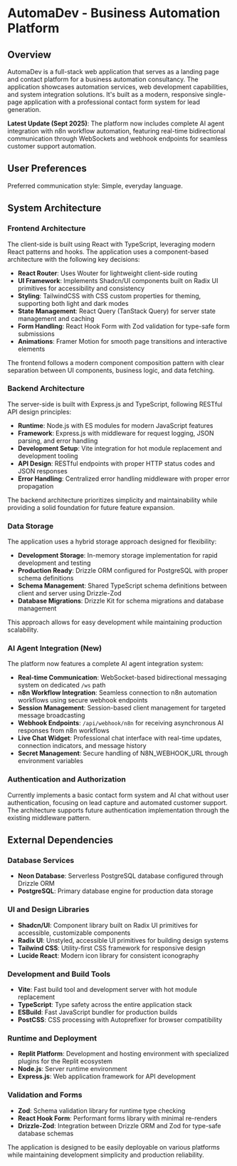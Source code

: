 # AutomaDev - Business Automation Platform

## Overview

AutomaDev is a full-stack web application that serves as a landing page and contact platform for a business automation consultancy. The application showcases automation services, web development capabilities, and system integration solutions. It's built as a modern, responsive single-page application with a professional contact form system for lead generation.

**Latest Update (Sept 2025)**: The platform now includes complete AI agent integration with n8n workflow automation, featuring real-time bidirectional communication through WebSockets and webhook endpoints for seamless customer support automation.

## User Preferences

Preferred communication style: Simple, everyday language.

## System Architecture

### Frontend Architecture
The client-side is built using React with TypeScript, leveraging modern React patterns and hooks. The application uses a component-based architecture with the following key decisions:

- **React Router**: Uses Wouter for lightweight client-side routing
- **UI Framework**: Implements Shadcn/UI components built on Radix UI primitives for accessibility and consistency
- **Styling**: TailwindCSS with CSS custom properties for theming, supporting both light and dark modes
- **State Management**: React Query (TanStack Query) for server state management and caching
- **Form Handling**: React Hook Form with Zod validation for type-safe form submissions
- **Animations**: Framer Motion for smooth page transitions and interactive elements

The frontend follows a modern component composition pattern with clear separation between UI components, business logic, and data fetching.

### Backend Architecture
The server-side is built with Express.js and TypeScript, following RESTful API design principles:

- **Runtime**: Node.js with ES modules for modern JavaScript features
- **Framework**: Express.js with middleware for request logging, JSON parsing, and error handling
- **Development Setup**: Vite integration for hot module replacement and development tooling
- **API Design**: RESTful endpoints with proper HTTP status codes and JSON responses
- **Error Handling**: Centralized error handling middleware with proper error propagation

The backend architecture prioritizes simplicity and maintainability while providing a solid foundation for future feature expansion.

### Data Storage
The application uses a hybrid storage approach designed for flexibility:

- **Development Storage**: In-memory storage implementation for rapid development and testing
- **Production Ready**: Drizzle ORM configured for PostgreSQL with proper schema definitions
- **Schema Management**: Shared TypeScript schema definitions between client and server using Drizzle-Zod
- **Database Migrations**: Drizzle Kit for schema migrations and database management

This approach allows for easy development while maintaining production scalability.

### AI Agent Integration (New)
The platform now features a complete AI agent integration system:

- **Real-time Communication**: WebSocket-based bidirectional messaging system on dedicated `/ws` path
- **n8n Workflow Integration**: Seamless connection to n8n automation workflows using secure webhook endpoints
- **Session Management**: Session-based client management for targeted message broadcasting
- **Webhook Endpoints**: `/api/webhook/n8n` for receiving asynchronous AI responses from n8n workflows
- **Live Chat Widget**: Professional chat interface with real-time updates, connection indicators, and message history
- **Secret Management**: Secure handling of N8N_WEBHOOK_URL through environment variables

### Authentication and Authorization
Currently implements a basic contact form system and AI chat without user authentication, focusing on lead capture and automated customer support. The architecture supports future authentication implementation through the existing middleware pattern.

## External Dependencies

### Database Services
- **Neon Database**: Serverless PostgreSQL database configured through Drizzle ORM
- **PostgreSQL**: Primary database engine for production data storage

### UI and Design Libraries
- **Shadcn/UI**: Component library built on Radix UI primitives for accessible, customizable components
- **Radix UI**: Unstyled, accessible UI primitives for building design systems
- **Tailwind CSS**: Utility-first CSS framework for responsive design
- **Lucide React**: Modern icon library for consistent iconography

### Development and Build Tools
- **Vite**: Fast build tool and development server with hot module replacement
- **TypeScript**: Type safety across the entire application stack
- **ESBuild**: Fast JavaScript bundler for production builds
- **PostCSS**: CSS processing with Autoprefixer for browser compatibility

### Runtime and Deployment
- **Replit Platform**: Development and hosting environment with specialized plugins for the Replit ecosystem
- **Node.js**: Server runtime environment
- **Express.js**: Web application framework for API development

### Validation and Forms
- **Zod**: Schema validation library for runtime type checking
- **React Hook Form**: Performant forms library with minimal re-renders
- **Drizzle-Zod**: Integration between Drizzle ORM and Zod for type-safe database schemas

The application is designed to be easily deployable on various platforms while maintaining development simplicity and production reliability.